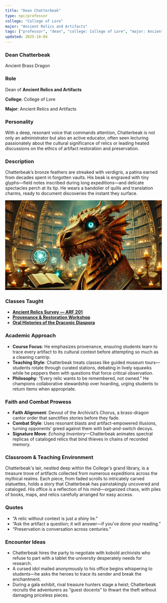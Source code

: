```yaml
---
title: "Dean Chatterbeak"
type: npc/professor
college: "College of Lore"
major: "Ancient Relics and Artifacts"
tags: ["professor", "dean", "college: College of Lore", "major: Ancient Relics and Artifacts","variant:brass"]
updated: 2025-10-04
---
```


### Dean Chatterbeak

Ancient Brass Dragon

### Role

Dean of **Ancient Relics and Artifacts**

**College**: College of Lore

**Major**: Ancient Relics and Artifacts

### Personality

With a deep, resonant voice that commands attention, Chatterbeak is not only an administrator but also an active educator, often seen lecturing passionately about the cultural significance of relics or leading heated discussions on the ethics of artifact restoration and preservation.

### Description

Chatterbeak’s bronze feathers are streaked with verdigris, a patina earned from decades spent in forgotten vaults. His beak is engraved with tiny glyphs—field notes inscribed during long expeditions—and delicate spectacles perch at its tip. He wears a bandolier of quills and translation charms, ready to document discoveries the instant they surface.

![21CD179C-81B8-4A2F-AE90-908CEF2F5417](/assets/images/21CD179C-81B8-4A2F-AE90-908CEF2F5417.webp)

### Classes Taught


- **[Ancient Relics Survey — ARF 201](../Academics/course-catalog.md#ancient-relics-survey-arf-201)**
- **[Provenance & Restoration Workshop](../Academics/course-catalog.md#provenance-and-restoration-workshop)**
- **[Oral Histories of the Draconic Diaspora](../Academics/course-catalog.md#oral-histories-of-the-draconic-diaspora)**

### Academic Approach

- **Course Focus**: He emphasizes provenance, ensuring students learn to trace every artifact to its cultural context before attempting so much as a cleaning cantrip.
- **Teaching Style**: Chatterbeak treats classes like guided museum tours—students rotate through curated stations, debating in lively squawks while he peppers them with questions that force critical observation.
- **Philosophy**: “Every relic wants to be remembered, not owned.” He champions collaborative stewardship over hoarding, urging students to return items when appropriate.

### Faith and Combat Prowess

- **Faith Alignment**: Devout of the Archivist’s Chorus, a brass-dragon cantor order that sanctifies stories before they fade.
- **Combat Style**: Uses resonant blasts and artifact-empowered illusions, turning opponents’ greed against them with bait-and-switch decoys.
- **Signature Move**: *Echoing Inventory*—Chatterbeak animates spectral replicas of cataloged relics that bind thieves in chains of recorded memory.

### Classroom & Teaching Environment

Chatterbeak's lair, nestled deep within the College's grand library, is a treasure trove of artifacts collected from numerous expeditions across the mythical realms. Each piece, from faded scrolls to intricately carved statuettes, holds a story that Chatterbeak has painstakingly uncovered and cataloged. His office is a reflection of his mind—organized chaos, with piles of books, maps, and relics carefully arranged for easy access.

### Quotes

- “A relic without context is just a shiny lie.”
- “Ask the artifact a question; it will answer—if you’ve done your reading.”
- “Preservation is conversation across centuries.”

### Encounter Ideas

- Chatterbeak hires the party to negotiate with kobold archivists who refuse to part with a tablet the university desperately needs for research.
- A cursed idol mailed anonymously to his office begins whispering to students—he asks the heroes to trace its sender and break the enchantment.
- During a gala exhibit, rival treasure hunters stage a heist; Chatterbeak recruits the adventurers as “guest docents” to thwart the theft without damaging priceless pieces.
